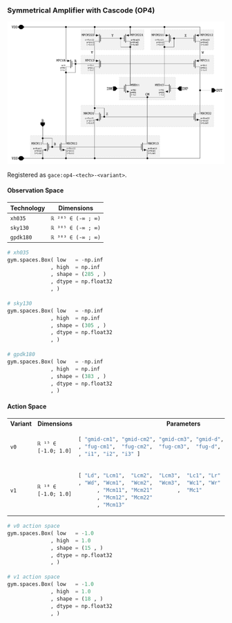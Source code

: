 ### Symmetrical Amplifier with Cascode (OP4)

![op4](https://github.com/matthschw/ace/blob/main/figures/op4.png)

Registered as `gace:op4-<tech>-<variant>`.

#### Observation Space

| Technology | Dimensions         |
|------------|--------------------|
| `xh035`    | `ℝ ²⁸⁵ ∈ (-∞ ; ∞)` |
| `sky130`   | `ℝ ³⁰⁵ ∈ (-∞ ; ∞)` |
| `gpdk180`  | `ℝ ³⁸³ ∈ (-∞ ; ∞)` |

```python
# xh035
gym.spaces.Box( low   = -np.inf
              , high  = np.inf
              , shape = (285 , )
              , dtype = np.float32
              , )

# sky130
gym.spaces.Box( low   = -np.inf
              , high  = np.inf
              , shape = (305 , )
              , dtype = np.float32
              , )

# gpdk180
gym.spaces.Box( low   = -np.inf
              , high  = np.inf
              , shape = (383 , )
              , dtype = np.float32
              , )
```

#### Action Space

<table>
<tr><th>Variant</th><th>Dimensions</th> <th>Parameters</th></tr>
<tr> 
<td> 

`v0` 

</td> 
<td> 

`ℝ ¹⁵ ∈ [-1.0; 1.0]`

</td>
<td>

```python
[ "gmid-cm1", "gmid-cm2", "gmid-cm3", "gmid-d", "gmid-c1", "gmid-r" 
, "fug-cm1",  "fug-cm2",  "fug-cm3",  "fug-d",  "fug-c1",  "fug-r"
, "i1", "i2", "i3" ]
```

</td>
</tr>
<tr> 
<td> 

`v1` 

</td> 
<td> 

`ℝ ¹⁸ ∈ [-1.0; 1.0]`

</td>
<td>

```python
[ "Ld", "Lcm1",  "Lcm2",  "Lcm3",  "Lc1", "Lr" 
, "Wd", "Wcm1",  "Wcm2",  "Wcm3",  "Wc1", "Wr"
      , "Mcm11", "Mcm21"        ,  "Mc1" 
      , "Mcm12", "Mcm22" 
      , "Mcm13"                                   ]
```

</td>
</tr>
</table>

```python
# v0 action space
gym.spaces.Box( low   = -1.0
              , high  = 1.0
              , shape = (15 , )
              , dtype = np.float32
              , )

# v1 action space
gym.spaces.Box( low   = -1.0
              , high  = 1.0
              , shape = (18 , )
              , dtype = np.float32
              , )
```


